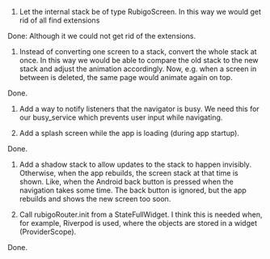 1. Let the internal stack be of type RubigoScreen. In this way we would get rid of all find extensions

Done: Although it we could not get rid of the extensions.

1. Instead of converting one screen to a stack, convert the whole stack at once. In this way we would be able to compare the old stack to the new stack and adjust the animation accordingly. 
Now, e.g. when a screen in between is deleted, the same page would animate again on top.

Done.

1. Add a way to notify listeners that the navigator is busy. We need this for our busy_service which prevents user input while navigating.



1. Add a splash screen while the app is loading (during app startup).

Done.

1. Add a shadow stack to allow updates to the stack to happen invisibly. Otherwise, when the app rebuilds, the screen stack at that time is shown. 
Like, when the Android back button is pressed when the navigation takes some time. The back button is ignored, but the app rebuilds and shows
the new screen too soon.


1. Call rubigoRouter.init from a StateFullWidget. I think this is needed when, for example, Riverpod is used, where the objects are stored in a widget (ProviderScope).

Done.

